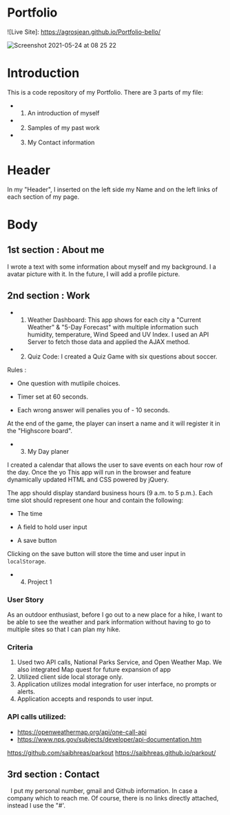 # Portfolio

![Live Site]: https://agrosjean.github.io/Portfolio-bello/

![Screenshot 2021-05-24 at 08 25 22](https://user-images.githubusercontent.com/74931814/119347586-b5a4da80-bc69-11eb-92d7-8b81c9adfd71.png)


# Introduction 

This is a code repository of my Portfolio. There are 3 parts of my file: 
- 1) An introduction of myself
- 2) Samples of my past work
- 3) My Contact information

# Header 
In my "Header", I inserted on the left side my Name and on the left links of each section of my page. 

# Body 

## 1st section : About me  

I wrote a text with some information about myself and my background. I a avatar picture with it. In the future, I will add a profile picture. 

## 2nd section : Work 

- 1) Weather Dashboard: 
This app shows for each city a "Current Weather" & "5-Day Forecast" with multiple information such humidity, temperature, Wind Speed and UV Index. 
I used an API Server to fetch those data and applied the AJAX method.
 
- 2) Quiz Code: 
I created a Quiz Game with six questions about soccer. 

Rules : 

- One question with mutlipile choices. 

- Timer set at 60 seconds. 

- Each wrong answer will penalies you of - 10 seconds. 

At the end of the game, the player can insert a name and it will register it in the "Highscore board". 

- 3) My Day planer

I created a calendar that allows the user to save events on each hour row of the day.
Once the yo
This app will run in the browser and feature dynamically updated HTML and CSS powered by jQuery.

The app should display standard business hours (9 a.m. to 5 p.m.). Each time slot should represent one hour and contain the following:

* The time

* A field to hold user input

* A save button

Clicking on the save button will store the time and user input in `localStorage`.

- 4) Project 1

### User Story
As an outdoor enthusiast, before I go out to a new place for a hike, I want to be able to see the weather and park information without having to go to multiple sites so that I can plan my hike.

### Criteria  
  1. Used two API calls, National Parks Service, and Open Weather Map.  We also integrated Map quest for future expansion of app 
  2. Utilized client side local storage only.
  3. Application utilizes modal integration for user interface, no prompts or alerts.
  4. Application accepts and responds to user input.  



### API calls utilized:
  - https://openweathermap.org/api/one-call-api
  - https://www.nps.gov/subjects/developer/api-documentation.htm

https://github.com/saibhreas/parkout
 https://saibhreas.github.io/parkout/




## 3rd section : Contact

 
I put my personal number, gmail and Github information. In case a company which to reach me. Of course, there is no links directly attached, instead I use the "#'. 